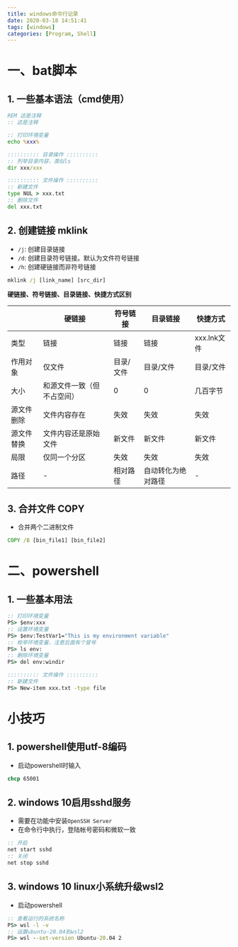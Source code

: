 ```yaml
---
title: windows命令行记录
date: 2020-03-18 14:51:41
tags: [windows]
categories: [Program, Shell]
---
```


# 一、bat脚本

## 1. 一些基本语法（cmd使用）

```bat
REM 这是注释
:: 这是注释

:: 打印环境变量
echo %xxx%

:::::::::: 目录操作 ::::::::::
:: 列举目录内容，类似ls
dir xxx/xxx

:::::::::: 文件操作 ::::::::::
:: 新建文件
type NUL > xxx.txt
:: 删除文件
del xxx.txt
```

## 2. 创建链接 mklink

- `/j`: 创建目录链接
- `/d`: 创建目录符号链接。默认为文件符号链接
- `/h`: 创建硬链接而非符号链接

```bat
mklink /j [link_name] [src_dir]
```

**硬链接、符号链接、目录链接、快捷方式区别**

|            | 硬链接                     | 符号链接  | 目录链接           | 快捷方式    |
| ---------- | -------------------------- | --------- | ------------------ | ----------- |
| 类型       | 链接                       | 链接      | 链接               | xxx.lnk文件 |
| 作用对象   | 仅文件                     | 目录/文件 | 目录/文件          | 目录/文件   |
| 大小       | 和源文件一致（但不占空间） | 0         | 0                  | 几百字节    |
| 源文件删除 | 文件内容存在               | 失效      | 失效               | 失效        |
| 源文件替换 | 文件内容还是原始文件       | 新文件    | 新文件             | 新文件      |
| 局限       | 仅同一个分区               | 失效      | 失效               | 失效        |
| 路径       | -                          | 相对路径  | 自动转化为绝对路径 | -           |

## 3. 合并文件 COPY

- 合并两个二进制文件

```bat
COPY /B [bin_file1] [bin_file2]
```

# 二、powershell

## 1. 一些基本用法

```bat
:: 打印环境变量
PS> $env:xxx
:: 设置环境变量
PS> $env:TestVar1="This is my environment variable"
:: 枚举环境变量，注意后面有个冒号
PS> ls env:
:: 删除环境变量
PS> del env:windir

:::::::::: 文件操作 ::::::::::
:: 新建文件
PS> New-item xxx.txt -type file
```

# 小技巧

## 1. powershell使用utf-8编码

- 启动powershell时输入

```bat
chcp 65001
```

## 2. windows 10启用sshd服务

- 需要在功能中安装`OpenSSH Server`
- 在命令行中执行，登陆帐号密码和微软一致

```bat
:: 开启
net start sshd
:: 关闭
net stop sshd
```

## 3. windows 10 linux小系统升级wsl2

- 启动powershell

```bat
:: 查看运行的系统名称
PS> wsl -l -v
:: 设置ubuntu-20.04到wsl2
PS> wsl --set-version Ubuntu-20.04 2
```